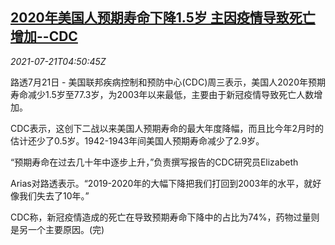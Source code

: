 <!--1626843663000-->
[2020年美国人预期寿命下降1.5岁 主因疫情导致死亡增加--CDC](https://cn.reuters.com/article/us-life-expectancy-covid19-0721-idCNKBS2ER0C4)
------

<div><i>2021-07-21T04:50:45Z</i></div><p>路透7月21日 - 美国联邦疾病控制和预防中心(CDC)周三表示，美国人2020年预期寿命减少1.5岁至77.3岁，为2003年以来最低，主要由于新冠疫情导致死亡人数增加。</p><p>CDC表示，这创下二战以来美国人预期寿命的最大年度降幅，而且比今年2月时的估计还少了0.5岁。1942-1943年间美国人预期寿命减少了2.9岁。</p><p>“预期寿命在过去几十年中逐步上升，”负责撰写报告的CDC研究员Elizabeth</p><p>Arias对路透表示。“2019-2020年的大幅下降把我们打回到2003年的水平，就好像我们失去了10年。”</p><p>CDC称，新冠疫情造成的死亡在导致预期寿命下降中的占比为74%，药物过量则是另一个主要原因。(完)</p>
